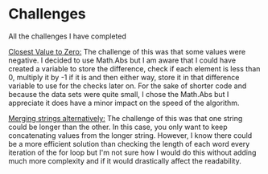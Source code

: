 # Challenges
All the challenges I have completed

[Closest Value to Zero:](https://github.com/SmithyACoding/Challenges/blob/b257761b8e0b1d17ed7567b42bf04bf75d352144/ClosestToZero.CS)
The challenge of this was that some values were negative. I decided to use Math.Abs but I am aware that I could have created a variable to store the difference, check if each element is less than 0, multiply it by -1 if it is and then either way, store it in that difference variable to use for the checks later on. For the sake of shorter code and because the data sets were quite small, I chose the Math.Abs but I appreciate it does have a minor impact on the speed of the algorithm.

[Merging strings alternatively:](https://github.com/SmithyACoding/Challenges/blob/b257761b8e0b1d17ed7567b42bf04bf75d352144/AlternateMergeString.CS)
The challenge of this was that one string could be longer than the other. In this case, you only want to keep concatenating values from the longer string. However, I know there could be a more efficient solution than checking the length of each word every iteration of the for loop but I'm not sure how I would do this without adding much more complexity and if it would drastically affect the readability. 

